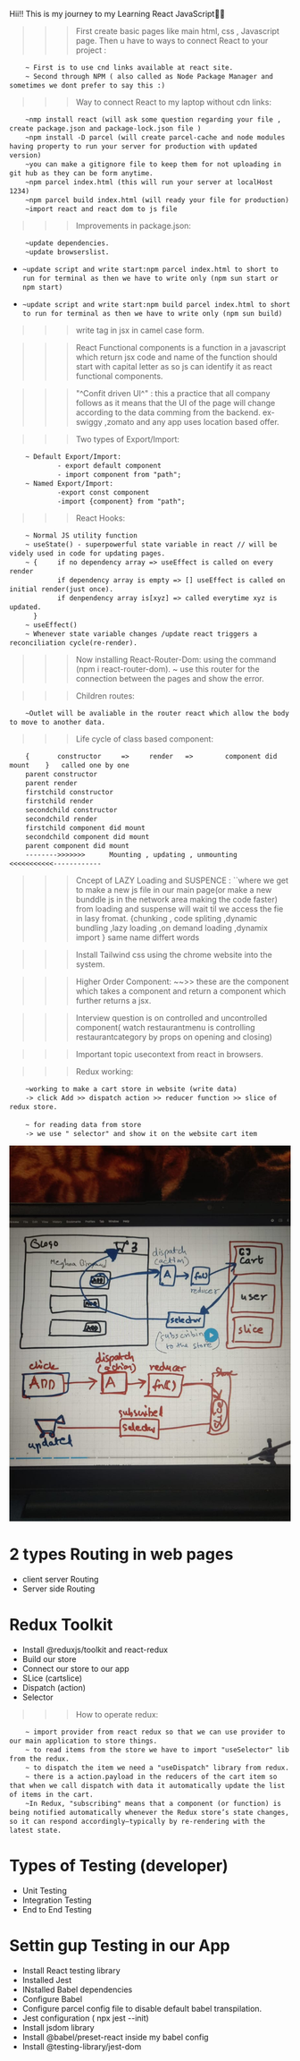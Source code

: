 Hii!! This is my journey to my Learning React JavaScript🚀🚀

> > > First create basic pages like main html, css , Javascript page.
> > > Then u have to ways to connect React to your project :

        ~ First is to use cnd links available at react site.
        ~ Second through NPM ( also called as Node Package Manager and sometimes we dont prefer to say this :)

> > > Way to connect React to my laptop without cdn links:

        ~nmp install react (will ask some question regarding your file , create package.json and package-lock.json file )
        ~npm install -D parcel (will create parcel-cache and node modules having property to run your server for production with updated version)
        ~you can make a gitignore file to keep them for not uploading in git hub as they can be form anytime.
        ~npm parcel index.html (this will run your server at localHost 1234)
        ~npm parcel build index.html (will ready your file for production)
        ~import react and react dom to js file

> > > Improvements in package.json:

        ~update dependencies.
        ~update browserslist.

-     ~update script and write start:npm parcel index.html to short to run for terminal as then we have to write only (npm sun start or
      npm start)
-     ~update script and write start:npm build parcel index.html to short to run for terminal as then we have to write only (npm sun build)

> > > write tag in jsx in camel case form.

> > > React Functional components is a function in a javascript which return jsx code and name of the function should start with capital letter as so js can identify it as react functional components.

> > > "^Confit driven UI^" : this a practice that all company follows as it means that the UI of the page will change according to the data comming from the backend.
> > > ex- swiggy ,zomato and any app uses location based offer.

> > > Two types of Export/Import:

        ~ Default Export/Import:
                - export default component
                - import component from "path";
        ~ Named Export/Import:
                -export const component
                -import {component} from "path";

> > > React Hooks:

        ~ Normal JS utility function
        ~ useState() - superpowerful state variable in react // will be videly used in code for updating pages.
        ~ {     if no dependency array => useEffect is called on every render
                if dependency array is empty => [] useEffect is called on initial render(just once).
                if denpendency array is[xyz] => called everytime xyz is updated.
          }
        ~ useEffect()
        ~ Whenever state variable changes /update react triggers a reconciliation cycle(re-render).

> > > Now installing React-Router-Dom: using the command (npm i react-router-dom).
> > > ~ use this router for the connection between the pages and show the error.

> > > Children routes:

        ~Outlet will be avaliable in the router react which allow the body to move to another data.

> > > Life cycle of class based component:

        {       constructor     =>     render   =>        component did mount    }   called one by one
        parent constructor
        parent render
        firstchild constructor
        firstchild render
        secondchild constructor
        secondchild render
        firstchild component did mount
        secondchild component did mount
        parent component did mount
        -------->>>>>>>      Mounting , updating , unmounting   <<<<<<<<<<<------------

> > > Cncept of LAZY Loading and SUSPENCE :
> > > ``where we get to make a new js file in our main page(or make a new bunddle js in the network area making the code faster) from loading and suspense will wait til we access the fie in lasy fromat.
> > > {chunking , code spliting ,dynamic bundling ,lazy loading ,on demand loading ,dynamix import } same name differt words

> > > Install Tailwind css using the chrome website into the system.

> > > Higher Order Component:
> > > ~~>> these are the component which takes a component and return a component which further returns a jsx.

> > > Interview question is on controlled and uncontrolled component( watch restaurantmenu is controlling restaurantcategory by props on opening and closing)

> > > Important topic usecontext from react in browsers.

> > > Redux working:

        ~working to make a cart store in website (write data)
        -> click Add >> dispatch action >> reducer function >> slice of redux store.

        ~ for reading data from store
        -> we use " selector" and show it on the website cart item

![alt text](<WhatsApp Image 2025-05-03 at 17.17.58.jpeg>)

# 2 types Routing in web pages

- client server Routing
- Server side Routing

# Redux Toolkit

- Install @reduxjs/toolkit and react-redux
- Build our store
- Connect our store to our app
- SLice (cartslice)
- Dispatch (action)
- Selector

> > > How to operate redux:

        ~ import provider from react redux so that we can use provider to our main application to store things.
        ~ to read items from the store we have to import "useSelector" lib from the redux.
        ~ to dispatch the item we need a "useDispatch" library from redux.
        ~ there is a action.payload in the reducers of the cart item so that when we call dispatch with data it automatically update the list of items in the cart.
        ~In Redux, "subscribing" means that a component (or function) is being notified automatically whenever the Redux store’s state changes, so it can respond accordingly—typically by re-rendering with the latest state.

# Types of Testing (developer)

- Unit Testing
- Integration Testing
- End to End Testing

# Settin gup Testing in our App

- Install React testing library
- Installed Jest
- INstalled Babel dependencies
- Configure Babel
- Configure parcel config file to disable default babel transpilation.
- Jest configuration ( npx jest --init)
- Install jsdom library
- Install @babel/preset-react inside my babel config
- Install @testing-library/jest-dom
